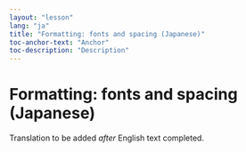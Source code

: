 ```yaml
---
layout: "lesson"
lang: "ja"
title: "Formatting: fonts and spacing (Japanese)"
toc-anchor-text: "Anchor"
toc-description: "Description"
---
```


# Formatting: fonts and spacing (Japanese)

Translation to be added _after_ English text completed.
